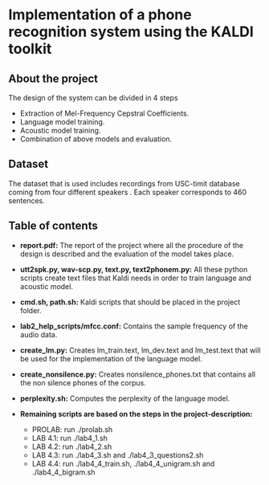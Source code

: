 # Implementation of a phone recognition system using the KALDI toolkit

## About the project
The design of the system can be divided in 4 steps
- Extraction of Mel-Frequency Cepstral Coefficients.
- Language model training.
- Acoustic model training.
- Combination of above models and evaluation.

## Dataset 

The dataset that is used includes recordings from USC-timit database coming from four different speakers . Each speaker corresponds to 460 sentences. 

## Table of contents

- __report.pdf:__ The report of the project where all the procedure of the design is described and the evaluation of the model takes place.

- __utt2spk.py, wav-scp.py, text.py, text2phonem.py:__ All these python scripts create text files that Kaldi needs in order to train language and acoustic model.

- __cmd.sh, path.sh:__ Kaldi scripts that should be placed in the project folder.

- __lab2_help_scripts/mfcc.conf:__ Contains the sample frequency of the audio data.

- __create_lm.py:__ Creates lm_train.text, lm_dev.text and lm_test.text that will be used for the implementation of the language model.

- __create_nonsilence.py:__ Creates nonsilence_phones.txt that contains all the non silence phones of the corpus. 

- __perplexity.sh:__ Computes the perplexity of the language model.

- __Remaining scripts are based on the steps in the project-description:__
  - PROLAB: run ./prolab.sh
  - LAB 4.1: run ./lab4_1.sh
  - LAB 4.2: run ./lab4_2.sh
  - LAB 4.3: run ./lab4_3.sh and ./lab4_3_questions2.sh
  - LAB 4.4: run ./lab4_4_train.sh, ./lab4_4_unigram.sh and ./lab4_4_bigram.sh
